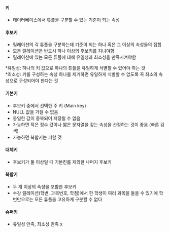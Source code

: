 #### 키
- 데이터베이스에서 튜플을 구분할 수 있는 기준이 되는 속성  

#### 후보키
- 릴레이션의 각 튜플을 구분하는데 기준이 되는 하나 혹은 그 이상의 속성들의 집합
- 모든 릴레이션은 반드시 하나 이상의 후보키를 지녀야함  
- 릴레이션에 있는 모든 튜플에 대해 유일성과 최소성을 만족시켜야함  

*유일성: 하나의 키 값으로 하나의 튜플을 유일하게 식별할 수 있어야 하는 것  
*최소성: 키를 구성하는 속성 하나를 제거하면 유일하게 식별할 수 없도록 꼭 최소의 속성으로 구성되어야 한다는 것  

#### 기본키
- 후보키 중에서 선택한 주 키 (Main key)  
- NULL 값을 가질 수 없음  
- 동일한 값이 중복되어 저장될 수 없음  
- 가능하면 작은 정수 값이나 짧은 문자열을 갖는 속성을 선정하는 것이 좋음 (빠른 검색)
- 가능하면 복합키는 피할 것  

#### 대체키
- 후보키가 둘 이상일 때 기본킨를 제외한 나머지 후보키  

#### 복합키
- 두 개 이상의 속성을 포함한 후보키 
- 수강 릴레이션(학번, 과목번호, 학점)에서 한 학생이 여러 과목을 들을 수 있기에 학번만으로는 모든 튜플을 고유하게 구분할 수 없다  

#### 슈퍼키
- 유일성 만족, 최소성 만족 x 
